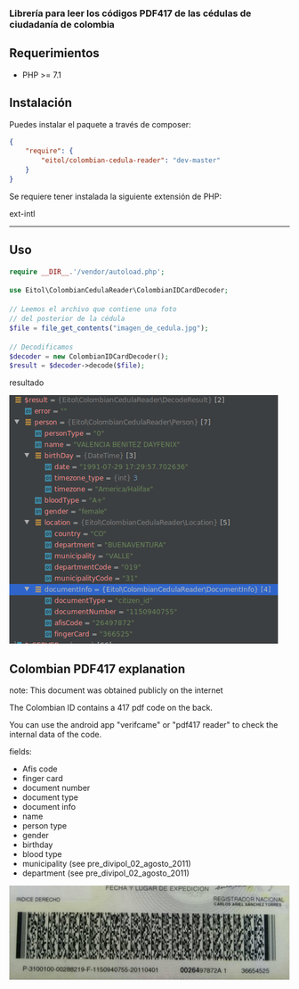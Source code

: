 ### Librería para leer los códigos PDF417 de las cédulas de ciudadanía de colombia 


## Requerimientos

-   PHP >= 7.1


## Instalación
Puedes instalar el paquete a través de composer:

```json
{  
    "require": {
        "eitol/colombian-cedula-reader": "dev-master"
    }  
}
```

Se requiere tener instalada la siguiente extensión de PHP:

ext-intl

--------------------


## Uso

```php
require __DIR__.'/vendor/autoload.php';

use Eitol\ColombianCedulaReader\ColombianIDCardDecoder;

// Leemos el archivo que contiene una foto 
// del posterior de la cédula
$file = file_get_contents("imagen_de_cedula.jpg");

// Decodificamos
$decoder = new ColombianIDCardDecoder();
$result = $decoder->decode($file);

```

resultado 

![doc/result.png](doc/result.png)

## Colombian PDF417 explanation

note: This document was obtained publicly on the internet 

The Colombian ID contains a 417 pdf code on the back.

You can use the android app "verifcame" or "pdf417 reader" to check the internal data of the code.

fields:

- Afis code
- finger card
- document number
- document type
- document info
- name
- person type
- gender
- birthday
- blood type
- municipality (see pre_divipol_02_agosto_2011)
- department (see pre_divipol_02_agosto_2011)

![tests/test_data/best_quality_1.jpg](tests/testdata/best_quality_1.jpg)


